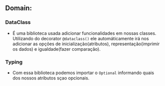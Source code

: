 ## Domain:
### DataClass 
- É uma biblioteca usada adicionar funcionalidades em nossas classes. Utilizando do decorator `@dataclass()` ele automáticamente irá nos adicionar as opções de inicialização(atributos), representação(imprimir os dados) e igualdade(fazer comparação).

### Typing
- Com essa biblioteca podemos importar o `Optional` informando quais dos nossos atributos sçao opcionais.
